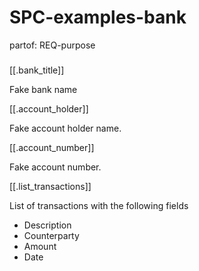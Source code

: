 # SPC-examples-bank
partof: REQ-purpose
###

[[.bank_title]]

Fake bank name

[[.account_holder]]

Fake account holder name.

[[.account_number]]

Fake account number.

[[.list_transactions]]

List of transactions with the following fields
* Description
* Counterparty
* Amount
* Date
